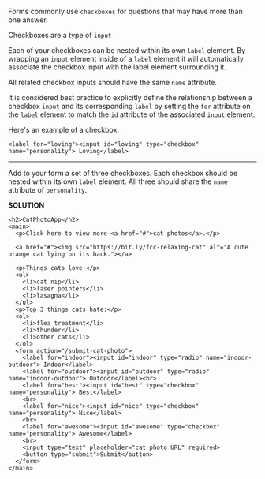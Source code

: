 Forms commonly use `checkboxes` for questions that may have more than one answer.

Checkboxes are a type of `input`

Each of your checkboxes can be nested within its own `label` element. 
By wrapping an `input` element inside of a `label` element it will automatically associate the checkbox input with the label element surrounding it.

All related checkbox inputs should have the same `name` attribute.

It is considered best practice to explicitly define the relationship between a checkbox `input` and its corresponding `label` by 
setting the `for` attribute on the `label` element to match the `id` attribute of the associated `input` element.

Here's an example of a checkbox:

`<label for="loving"><input id="loving" type="checkbox" name="personality"> Loving</label>`

---

Add to your form a set of three checkboxes. Each checkbox should be nested within its own `label` element. 
All three should share the `name` attribute of `personality`.

**SOLUTION**

```
<h2>CatPhotoApp</h2>
<main>
  <p>Click here to view more <a href="#">cat photos</a>.</p>
  
  <a href="#"><img src="https://bit.ly/fcc-relaxing-cat" alt="A cute orange cat lying on its back."></a>
  
  <p>Things cats love:</p>
  <ul>
    <li>cat nip</li>
    <li>laser pointers</li>
    <li>lasagna</li>
  </ul>
  <p>Top 3 things cats hate:</p>
  <ol>
    <li>flea treatment</li>
    <li>thunder</li>
    <li>other cats</li>
  </ol>
  <form action="/submit-cat-photo">
    <label for="indoor"><input id="indoor" type="radio" name="indoor-outdoor"> Indoor</label>
    <label for="outdoor"><input id="outdoor" type="radio" name="indoor-outdoor"> Outdoor</label><br>
    <label for="best"><input id="best" type="checkbox" name="personality"> Best</label>
    <br>
    <label for="nice"><input id="nice" type="checkbox" name="personality"> Nice</label>
    <br>
    <label for="awesome"><input id="awesome" type="checkbox" name="personality"> Awesome</label>
    <br>
    <input type="text" placeholder="cat photo URL" required>
    <button type="submit">Submit</button>
  </form>
</main>
```
